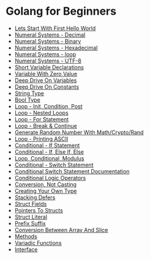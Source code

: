 # Golang for Beginners

- [Lets Start With First Hello World](./hello-world.md)
- [Numeral Systems - Decimal](./Decimal.md)
- [Numeral Systems - Binary](./binary_go.md)
- [Numeral Systems - Hexadecimal](./Hexadecimal.md)
- [Numeral Systems - loop](./Numeral-systems-using-loop.md)
- [Numeral Systems - UTF-8](./UTF-8.md)
- [Short Variable Declarations](./Short_variable_declarations.md)
- [Variable With Zero Value](./variable_with_zero_value.md)
- [Deep Drive On Variables](./Deep_Drive_variable.md)
- [Deep Drive On Constants](./deep_drive_Constants.md)
- [String Type](./String_Type.md)
- [Bool Type](./BoolType.md)
- [Loop - Init, Condition, Post]()
- [Loop - Nested Loops](./NestedLoop.md)
- [Loop - For Statement](./loop_for_statement.md) 
- [Loop - Break & Continue](./Loop_Break_Continue.md)
- [Generate Random Number With Math/Crypto/Rand](./random_number_crypto.md)
- [Loop - Printing ASCII](./loop_Printing_ASCII.md)
- [Conditional - If Statement](./Conditional_If_Statement.md)
- [Conditional - If, Else If, Else](./conditional-if-else_statement.md) 
- [Loop, Conditional, Modulus](./Loop_Conditional_Modulus.md)
- [Conditional - Switch Statement](./Conditional_Switch_Statement.md)
- [Conditional Switch Statement Documentation](./Conditional_Switch_Statement_Documentation.md)
- [Conditional Logic Operators](./Conditional_Logic_Operators.md)
- [Conversion, Not Casting](./Conversion_Not_Casting.md) 
- [Creating Your Own Type](./Creating_Your_Own_Type.md)
- [Stacking Defers]()
- [Struct Fields]()
- [Pointers To Structs]()
- [Struct Literal]()
- [Prefix Suffix]()
- [Conversion Between Array And Slice]()
- [Methods]() 
- [Variadic Functions](./Go_Variadic_functions.md)
- [Interface]()
